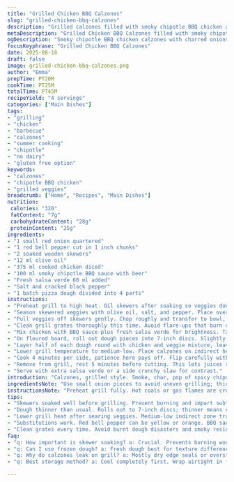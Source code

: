 ```yaml
---
title: "Grilled Chicken BBQ Calzones"
slug: "grilled-chicken-bbq-calzones"
description: "Grilled calzones filled with smoky chipotle BBQ chicken and charred veggies. Uses skewered onions and red bell peppers for quick grilling and flavor layering. Dough sealed tight to trap steam, cooked low and slow on the barbecue for a crispy crust with melty insides. A rustic, smoky twist on calzones using beer-infused BBQ sauce. No dairy, nuts, gluten, or eggs here. Simple ingredients transformed by technique and fire. Great summer grilling choice, four servings. Developed to cut the original calories and cooking times down slightly while adding fresh salsa verde for tang."
metaDescription: "Grilled Chicken BBQ Calzones filled with smoky chipotle BBQ chicken, charred veggies, and fresh salsa verde. Crispy, juicy, cooked low and slow on the grill."
ogDescription: "Smoky chipotle BBQ chicken calzones with charred onions and peppers. Grilled low and slow for a crispy crust and juicy filling with zingy salsa verde."
focusKeyphrase: "Grilled Chicken BBQ Calzones"
date: 2025-08-18
draft: false
image: grilled-chicken-bbq-calzones.png
author: "Emma"
prepTime: PT20M
cookTime: PT25M
totalTime: PT45M
recipeYield: "4 servings"
categories: ["Main Dishes"]
tags:
- "grilling"
- "chicken"
- "barbecue"
- "calzones"
- "summer cooking"
- "chipotle"
- "no dairy"
- "gluten free option"
keywords:
- "calzones"
- "chipotle BBQ chicken"
- "grilled veggies"
breadcrumb: ["Home", "Recipes", "Main Dishes"]
nutrition: 
 calories: "320"
 fatContent: "7g"
 carbohydrateContent: "28g"
 proteinContent: "25g"
ingredients:
- "1 small red onion quartered"
- "1 red bell pepper cut in 1 inch chunks"
- "2 soaked wooden skewers"
- "12 ml olive oil"
- "375 ml cooked chicken diced"
- "100 ml smoky chipotle BBQ sauce with beer"
- "Fresh salsa verde 60 ml added"
- "Salt and cracked black pepper"
- "1 batch pizza dough divided into 4 parts"
instructions:
- "Preheat grill to high heat. Oil skewers after soaking so veggies don't stick. Thread onion and bell pepper chunks on skewers fairly tight for even cooking."
- "Season skewered veggies with olive oil, salt, and pepper. Place over direct flame. Listen for sizzle, smell that sweet char. Turn every 4 minutes until softened, edges show deep grill marks about 8 to 10 minutes total."
- "Pull veggies off skewers gently. Chop roughly and transfer to bowl, set aside to cool. The caramelized onions bring sweet notes, peppers add smoky crunch."
- "Clean grill grates thoroughly this time. Avoid flare-ups that burn dough."
- "Mix chicken with BBQ sauce plus fresh salsa verde for brightness. Taste and adjust salt and pepper carefully. The salsa cuts the richness of BBQ."
- "On floured board, roll out dough pieces into 7-inch discs. Slightly thinner than before for quicker cooking and crispier base."
- "Layer half of each dough round with chicken and veggie mixture, leaving about 1.3 cm border free. Wet edges with water to seal crust snug. Press firmly; no leaks or exploding calzones allowed."
- "Lower grill temperature to medium-low. Place calzones on indirect heat zone. Close lid quickly to trap heat and melt fillings."
- "Cook 4 minutes per side, patience here pays off. Flip carefully with wide spatula. Look for golden crisp and bottom that sounds hollow when tapped."
- "Remove from grill, rest 5 minutes before cutting. This lets juices redistribute and dough finish steaming inside."
- "Serve with extra salsa verde or a side crunchy slaw for contrast."
introduction: "Calzones, grilled style. Smoke, char, pop of spicy chipotle BBQ sauce. Chicken bites, juicy, coated in sweet beer sauce, mingle with smoky grilled onions and red peppers. Not your usual calzone—this one breathes fire. Dough folded tight like a treasure chest. Open fire. Fire that cooks, crisps, seals. Worked on this method over years. Skewering veggies speeds grilling and keeps chunks uniform; you lose that random burned edge. But don’t overdo it. Char is good but not charcoal. I added bright salsa verde to offset richness, something I learned after a few too-sweet bites last summer. Low grill temp and covered lid means even cooking, no black crust gotchas. Listen for sizzle, watch crust color. Skip freezer dough here, fresh dough shines with slight chew and crunch combo. Fun. Little messy, but that’s where the flavor is. Perfect for summer evenings with cold beer or spiked lemonade."
ingredientsNote: "Use small onion pieces to avoid uneven grilling; thick onion chunks stay tough inside. Red bell pepper sweetens with char marks, substitutable with yellow or orange if needed. Swap BBQ sauce for homemade chipotle-infused ketchup if store-bought too sugary or thick; thin with apple cider vinegar and a dash of smoked paprika. The fresh salsa verde adds acidity and herbaceous brightness you might miss if you skip it. Dough—you want a slightly tacky but elastic dough; avoid dry or very wet. It affects sealing and chew. Keep olive oil and dry rubs ready to prevent sticking and enhance crust. Use soaked skewers to prevent burning and impart subtle wood aroma. No nuts, dairy, eggs—easy for those avoiding allergens. Chicken leftovers or rotisserie make life easier, giving good texture and flavor. Skip pre-baking dough; the grill does that magic."
instructionsNote: "Preheat grill fully. Hot coals or gas flames are crucial for that sear on veggies and crunch on crust. Skewers keep veggies from rolling, making it easy to handle on grill; foil wraps work but lose char flavor. Picking the right grill zone saves you from burnt dough disasters. Clean grates so no residue smokes up flavors. Flatten dough to thinner discs; this changes cook time but prevents doughy middles and helps crisp underside. Wet edges—don't skimp—if dry, calzone bursts and juice leaks, worse on barbeque than oven. Flip carefully with wide spatula or tongs, the grab can tear dough. Cook low and slow after searing veggies; BBQ is tricky for dough. Use color to judge doneness: golden brown crust, bubbling juices peeking from a slight tear. Resting post-grill firms calzones—try cutting too soon, you'll lose juices and get a soggy mess. Serve with something fresh like salsa or slaw to break richness. If weather turns or flames flare, finish in oven at 190°C (375°F) for 5 mins to crisp up. Focus on smell—smoky, sweet, slightly spicy means you're close. Watch texture too, dough springs back slightly indicating it's done."
tips:
- "Skewers soaked well before grilling. Prevent burning and impart subtle smoky aroma. Thread veggies tight enough to cook evenly but not mushy. Watch closely for that sizzle and dark grill marks, edges soften yet still hold shape. Flip every 4 minutes to avoid blackness, not charcoal taste needed."
- "Dough thinner than usual. Rolls out to 7-inch discs; thinner means crisp crust and quicker cook. Helps keep crumb structure light, less doughy inside. Wet edges with water not too much to avoid sogginess. Press firmly to seal tight, leaks ruin grill session. If dough too dry, tears easily, bad for juice retention."
- "Lower grill heat after searing veggies. Medium-low indirect zone traps heat like oven. Lid closed fast to trap steam. Melts filling without burning crust. Flip carefully with wide spatula; grab tears dough quick. Rest calzones 5 mins post-grill to redistribute juices. Cutting too soon = watery mess inside."
- "Substitutions work. Red bell pepper can be yellow or orange. BBQ sauce can swap for homemade chipotle ketchup—if too thick, thin with vinegar and smoked paprika. Chicken leftovers or rotisserie add texture, skip boiling chicken for better flavor mix. Salsa verde key for acidity; skip it, calzone feels flat and cloying."
- "Clean grates every time. Avoid burnt dough disasters and smoky residue flavors. Watch grill flare-ups; flare kills dough fast. If flare happens, move calzones or finish in 190°C oven 5 minutes. Listen for golden crust sounds, hollow tap under calzone signals doneness. Dough springs back slightly; if too soft, needs more time."
faq:
- "q: How important is skewer soaking? a: Crucial. Prevents burning wood flavor. Dry skewers char quickly, veggies stick. Soaked skewers last longer and add subtle smokiness. Can't skip unless using metal skewers."
- "q: Can I use frozen dough? a: Fresh dough best for texture difference. Frozen sometimes too moist or hard to seal. If frozen used, thaw well, pat dry, maybe add more flour to avoid sticky. Risk of tougher crust though."
- "q: Why do calzones leak on grill? a: Mostly dry edge seals or overstuffed filling. Water seal needs generous dabs. Pressure when pressing important, even small gaps explode. Dough too dry or thin at edges tears easier. Avoid opening before rest."
- "q: Best storage method? a: Cool completely first. Wrap airtight in foil or plastic wrap for fridge up to 2 days. Reheat on grill or oven to crisp crust back. Freezing possible wrapped, but texture loss expected. Reheat slowly to avoid dry filling."

---
```

